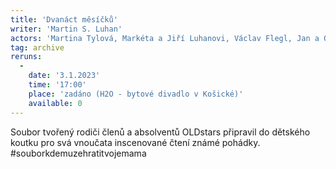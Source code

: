 ```yaml
---
title: 'Dvanáct měsíčků'
writer: 'Martin S. Luhan'
actors: 'Martina Tylová, Markéta a Jiří Luhanovi, Václav Flegl, Jan a Ondřej Hausenblasovi, Hana Košťálová, Natašea Frías, Tomáš a Táňa Gsollhoferovi, Ivana Helebrantová, Lenka Mazlová, Martin Steve Luhan, Zuzana Bábková, Anežka Valtrová a další'
tag: archive
reruns:
  -
    date: '3.1.2023'
    time: '17:00'
    place: 'zadáno (H2O - bytové divadlo v Košické)'
    available: 0
---
```

Soubor tvořený rodiči členů a absolventů OLDstars připravil do dětského koutku pro svá vnoučata inscenované čtení známé pohádky. #souborkdemuzehratitvojemama
